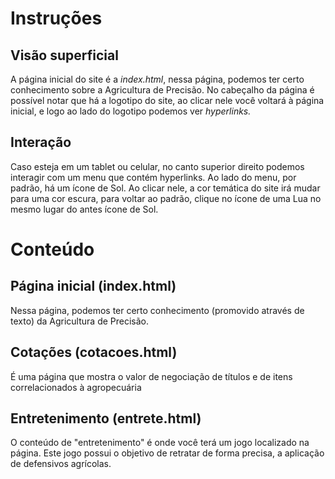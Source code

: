 
<h1>Instruções</h1>

<h2>Visão superficial</h2>
<p>A página inicial do site é a <i>index.html</i>, nessa página, podemos ter certo conhecimento sobre a Agricultura de Precisão. 
No cabeçalho da página é possível notar que há a logotipo do site, ao clicar nele você voltará à página inicial, e logo ao lado do logotipo podemos ver <i>hyperlinks.</i></p>

<h2>Interação</h2>
<p>Caso esteja em um tablet ou celular, no canto superior direito podemos interagir com um menu que contém hyperlinks. Ao lado do menu, por padrão, há um ícone de Sol. 
Ao clicar nele, a cor temática do site irá mudar para uma cor escura, para voltar ao padrão, clique no ícone de uma Lua no mesmo lugar do antes ícone de Sol.</p>

<h1>Conteúdo</h2>

<h2>Página inicial (index.html)</h2>
<p>Nessa página, podemos ter certo conhecimento (promovido através de texto) da Agricultura de Precisão.</p>

<h2>Cotações (cotacoes.html)</h2>
<p>É uma página que mostra o valor de negociação de títulos e de itens correlacionados à agropecuária</p>

<h2>Entretenimento (entrete.html)</h2>
<p>O conteúdo de "entretenimento" é onde você terá um jogo localizado na página. 
  Este jogo possui o objetivo de retratar de forma precisa, a aplicação de defensivos agrícolas.</p>
